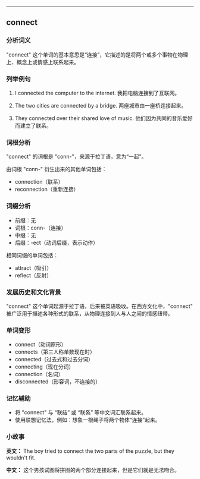 
---------------
## connect
### 分析词义
"connect" 这个单词的基本意思是“连接”，它描述的是将两个或多个事物在物理上、概念上或情感上联系起来。

### 列举例句
1. I connected the computer to the internet.
   我把电脑连接到了互联网。

2. The two cities are connected by a bridge.
   两座城市由一座桥连接起来。

3. They connected over their shared love of music.
   他们因为共同的音乐爱好而建立了联系。

### 词根分析
"connect" 的词根是 "conn-"，来源于拉丁语，意为“一起”。

由词根 "conn-" 衍生出来的其他单词包括：
- connection（联系）
- reconnection（重新连接）

### 词缀分析
- 前缀：无
- 词根：conn-（连接）
- 中缀：无
- 后缀：-ect（动词后缀，表示动作）

相同词缀的单词包括：
- attract（吸引）
- reflect（反射）

### 发展历史和文化背景
"connect" 这个单词起源于拉丁语，后来被英语吸收。在西方文化中，"connect" 被广泛用于描述各种形式的联系，从物理连接到人与人之间的情感纽带。

### 单词变形
- connect（动词原形）
- connects（第三人称单数现在时）
- connected（过去式和过去分词）
- connecting（现在分词）
- connection（名词）
- disconnected（形容词，不连接的）

### 记忆辅助
- 将 "connect" 与 “联结” 或 “联系” 等中文词汇联系起来。
- 使用联想记忆法，例如：想象一根绳子将两个物体“连接”起来。

### 小故事
**英文：** The boy tried to connect the two parts of the puzzle, but they wouldn't fit.

**中文：** 这个男孩试图将拼图的两个部分连接起来，但是它们就是无法吻合。

